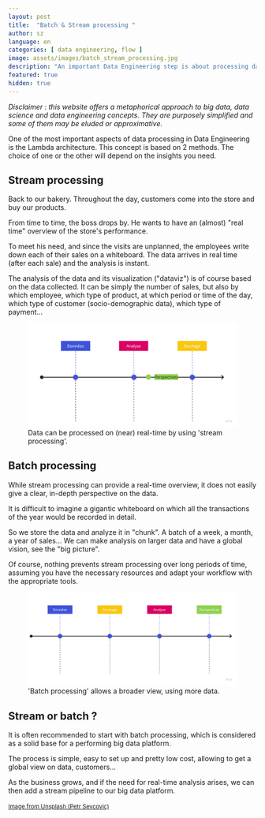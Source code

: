 ```yaml
---
layout: post
title:  "Batch & Stream processing "
author: sz
language: en
categories: [ data engineering, flow ]
image: assets/images/batch_stream_processing.jpg
description: "An important Data Engineering step is about processing datas to further analyze them."
featured: true
hidden: true
---
```


<div class="disclaimer"><i>Disclaimer : this website offers a metaphorical approach to big data, data science and data engineering concepts. They are purposely simplified and some of them may be eluded or approximative.</i></div>

One of the most important aspects of data processing in Data Engineering is the Lambda architecture. This concept is based on 2 methods. The choice of one or the other will depend on the insights you need.

## Stream processing

Back to our bakery. Throughout the day, customers come into the store and buy our products.

From time to time, the boss drops by. He wants to have an (almost) "real time" overview of the store's performance.

To meet his need, and since the visits are unplanned, the employees write down each of their sales on a whiteboard. The data arrives in real time (after each sale) and the analysis is instant.

The analysis of the data and its visualization ("dataviz") is of course based on the data collected. It can be simply the number of sales, but also by which employee, which type of product, at which period or time of the day, which type of customer (socio-demographic data), which type of payment...

<figure>
    <img src="assets/images/stream_processing.jpg" alt="Les données peuvent être collectées en 'stream processing', en (quasi) temps-réel"/>
    <figcaption>Data can be processed on (near) real-time by using 'stream processing'.</figcaption>
</figure>

## Batch processing

While stream processing can provide a real-time overview, it does not easily give a clear, in-depth perspective on the data.

It is difficult to imagine a gigantic whiteboard on which all the transactions of the year would be recorded in detail.

So we store the data and analyze it in "chunk". A batch of a week, a month, a year of sales... We can make analysis on larger data and have a global vision, see the "big picture".

Of course, nothing prevents stream processing over long periods of time, assuming you have the necessary resources and adapt your workflow with the appropriate tools.


<figure>
    <img src="assets/images/batch_processing.jpg" alt="Le 'batch processing' permet une vision plus globale"/>
    <figcaption>'Batch processing' allows a broader view, using more data.</figcaption>
</figure>

## Stream or batch ?

It is often recommended to start with batch processing, which is considered as a solid base for a performing big data platform.

The process is simple, easy to set up and pretty low cost, allowing to get a global view on data, customers...

As the business grows, and if the need for real-time analysis arises, we can then add a stream pipeline to our big data platform.

<p><a href="https://unsplash.com" target="blank_"><small>Image from Unsplash (Petr Sevcovic)</small></a></p>
